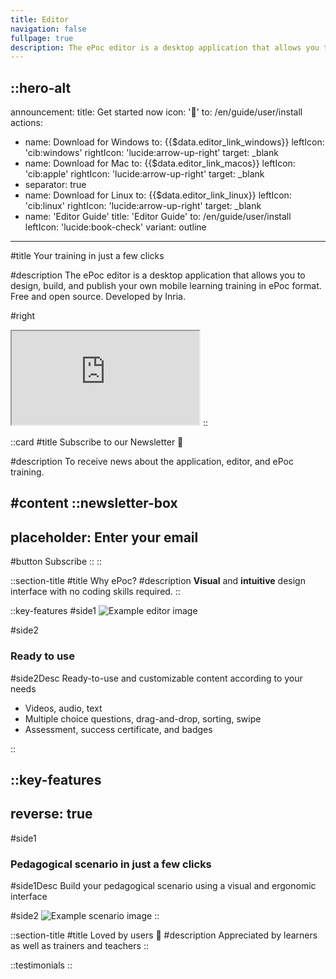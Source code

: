 ```yaml
---
title: Editor
navigation: false
fullpage: true
description: The ePoc editor is a desktop application that allows you to design, build, and publish your own mobile learning training in ePoc format. Free and open source. Developed by Inria.
---
```


::hero-alt
---
announcement:
  title: Get started now
  icon: '🚀'
  to: /en/guide/user/install
actions:
- name: Download for Windows
  to: {{$data.editor_link_windows}}
  leftIcon: 'cib:windows'
  rightIcon: 'lucide:arrow-up-right'
  target: _blank
- name: Download for Mac
  to: {{$data.editor_link_macos}}
  leftIcon: 'cib:apple'
  rightIcon: 'lucide:arrow-up-right'
  target: _blank
- separator: true
- name: Download for Linux
  to: {{$data.editor_link_linux}}
  leftIcon: 'cib:linux'
  rightIcon: 'lucide:arrow-up-right'
  target: _blank
- name: 'Editor Guide'
  title: 'Editor Guide'
  to: /en/guide/user/install
  leftIcon: 'lucide:book-check'
  variant: outline
---

#title
Your training in just a few clicks

#description
The ePoc editor is a desktop application that allows you to design, build, and publish your own mobile learning training in ePoc format. Free and open source. Developed by Inria.

#right
<iframe class="shadow-xl outline-none w-full aspect-video" src="https://www.youtube.com/embed/86lbMmM03FU?modestbranding=1&amp;autohide=1&amp;rel=0&amp;showinfo=0" title="YouTube video player" allowfullscreen=""></iframe>
::

::card
#title
Subscribe to our Newsletter 💌

#description
To receive news about the application, editor, and ePoc training.

#content
::newsletter-box
---
placeholder: Enter your email
---
#button
Subscribe
::
::

::section-title
#title
Why ePoc?
#description
**Visual** and **intuitive** design interface with no coding skills required.
::

::key-features
#side1
![Example editor image](/images/editeur-video.png)

#side2
### Ready to use

#side2Desc
Ready-to-use and customizable content according to your needs

- Videos, audio, text
- Multiple choice questions, drag-and-drop, sorting, swipe
- Assessment, success certificate, and badges

::

::key-features
---
reverse: true
---
#side1
### Pedagogical scenario in just a few clicks

#side1Desc
Build your pedagogical scenario using a visual and ergonomic interface

#side2
![Example scenario image](/images/editeur-scenario.png)
::

::section-title
#title
Loved by users 🤩
#description
Appreciated by learners as well as trainers and teachers
::

::testimonials
::